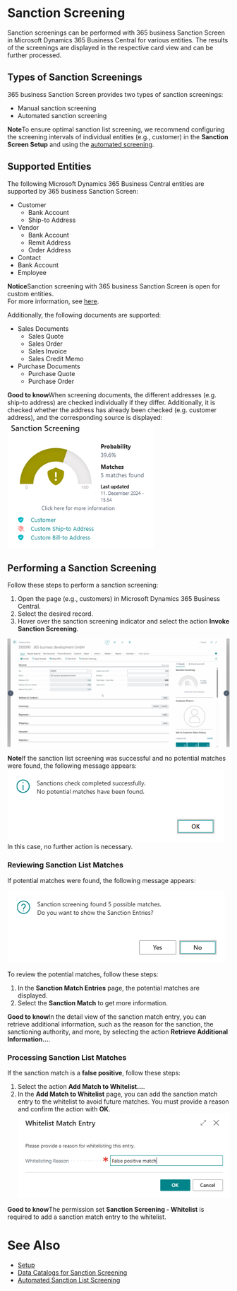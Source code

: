 # Sanction Screening

Sanction screenings can be performed with 365 business Sanction Screen in Microsoft Dynamics 365 Business Central for various entities. The results of the screenings are displayed in the respective card view and can be further processed.

## Types of Sanction Screenings

365 business Sanction Screen provides two types of sanction screenings:

- Manual sanction screening
- Automated sanction screening

<div class="alert alert-info">
    <i class="fa-duotone fa-thin fa-lightbulb fa-lg"></i> <strong>Note</strong>To ensure optimal sanction list screening, we recommend configuring the screening intervals of individual entities (e.g., customer) in the <strong>Sanction Screen Setup</strong> and using the <a href="automated-screening.md">automated screening</a>.
</div>

## Supported Entities

The following Microsoft Dynamics 365 Business Central entities are supported by 365 business Sanction Screen:

- Customer
  - Bank Account
  - Ship-to Address
- Vendor
  - Bank Account
  - Remit Address
  - Order Address
- Contact
- Bank Account
- Employee

<div class="alert alert-info">
    <i class="fa-duotone fa-thin fa-lightbulb fa-lg"></i> <strong>Notice</strong>Sanction screening with 365 business Sanction Screen is open for custom entities.<br>For more information, see <a href="../../al-developer/al-developer.md">here</a>.
</div>

Additionally, the following documents are supported:

- Sales Documents
  - Sales Quote
  - Sales Order
  - Sales Invoice
  - Sales Credit Memo
- Purchase Documents
  - Purchase Quote
  - Purchase Order
  
<div class="alert alert-notice">
    <i class="fa-light fa-hand-point-up fa-lg"></i> <strong>Good to know</strong>When screening documents, the different addresses (e.g. ship-to address) are checked individually if they differ. Additionally, it is checked whether the address has already been checked (e.g. customer address), and the corresponding source is displayed:<br>
    <img src="/assets/images/365-business-sanction-screen/sanction-screen-with-sources.en-US.png" alt="Sanction Screening with Source Indication">
</div>

## Performing a Sanction Screening

Follow these steps to perform a sanction screening:

1. Open the page (e.g., customers) in Microsoft Dynamics 365 Business Central.
2. Select the desired record.
3. Hover over the sanction screening indicator and select the action **Invoke Sanction Screening**.

![Invoke Sanction Screening](/assets/images/365-business-sanction-screen/sanction-screen-check.en-US.gif)

<div class="alert alert-info">
    <i class="fa-duotone fa-thin fa-lightbulb fa-lg"></i> <strong>Note</strong>If the sanction list screening was successful and no potential matches were found, the following message appears:<br>
    <img src="/assets/images/365-business-sanction-screen/sanctionscreen-no-matches-message.en-US.png"><br>
    In this case, no further action is necessary.
</div>

### Reviewing Sanction List Matches

If potential matches were found, the following message appears:

![Sanction Screening Results - Potential Matches Found](/assets/images/365-business-sanction-screen/sanctionscreen-matches-found-message.en-US.png)

To review the potential matches, follow these steps:

1. In the **Sanction Match Entries** page, the potential matches are displayed.
2. Select the **Sanction Match** to get more information.

<div class="alert alert-notice">
    <i class="fa-light fa-hand-point-up fa-lg"></i> <strong>Good to know</strong>In the detail view of the sanction match entry, you can retrieve additional information, such as the reason for the sanction, the sanctioning authority, and more, by selecting the action <strong>Retrieve Additional Information...</strong>.
</div>

### Processing Sanction List Matches

If the sanction match is a **false positive**, follow these steps:

1. Select the action **Add Match to Whitelist...**.
2. In the **Add Match to Whitelist** page, you can add the sanction match entry to the whitelist to avoid future matches. You must provide a reason and confirm the action with **OK**.<br>
   ![Add Match to Whitelist](/assets/images/365-business-sanction-screen/sanctionscreen-whitelist-entry.en-US.png)

<div class="alert alert-notice">
    <i class="fa-light fa-hand-point-up fa-lg"></i> <strong>Good to know</strong>The permission set <strong>Sanction Screening - Whitelist</strong> is required to add a sanction match entry to the whitelist.
</div>

# See Also

- [Setup](setup.md)
- [Data Catalogs for Sanction Screening](data-sources.md)
- [Automated Sanction List Screening](automated-screening.md)
